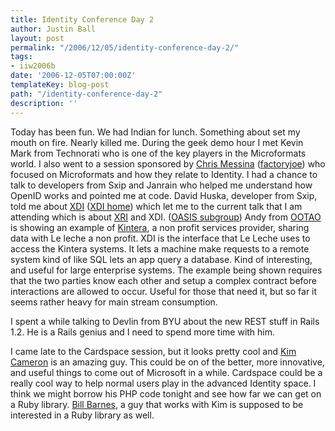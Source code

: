 ```yaml
---
title: Identity Conference Day 2
author: Justin Ball
layout: post
permalink: "/2006/12/05/identity-conference-day-2/"
tags:
- iiw2006b
date: '2006-12-05T07:00:00Z'
templateKey: blog-post
path: "/identity-conference-day-2"
description: ''
---
```


Today has been fun. We had Indian for lunch. Something about set my mouth on fire. Nearly killed me. During the geek demo hour I met Kevin Mark from Technorati who is one of the key players in the Microformats world. I also went to a session sponsored by [Chris Messina][1] ([factoryjoe][2]) who focused on Microformats and how they relate to Identity.
I had a chance to talk to developers from Sxip and Janrain who helped me understand how OpenID works and pointed me at code.
David Huska, developer from Sxip, told me about [XDI][3] ([XDI home][4]) which let me to the current talk that I am attending which is about [XRI][5] and XDI. ([OASIS subgroup][6]) Andy from [OOTAO][7] is showing an example of [Kintera][8], a non profit services provider, sharing data with Le leche a non profit. XDI is the interface that Le Leche uses to access the Kintera systems. It lets a machine make requests to a remote system kind of like SQL lets an app query a database. Kind of interesting, and useful for large enterprise systems. The example being shown requires that the two parties know each other and setup a complex contract before interactions are allowed to occur. Useful for those that need it, but so far it seems rather heavy for main stream consumption.

 [1]: http://factoryjoe.com/blog/
 [2]: http://www.claimid.com/factoryjoe
 [3]: http://en.wikipedia.org/wiki/XDI
 [4]: http://www.xdi.org/
 [5]: http://en.wikipedia.org/wiki/XRI
 [6]: http://www.oasis-open.org/committees/tc_home.php?wg_abbrev=xdi
 [7]: http://www.ootao.com/
 [8]: http://www.kinterainc.com/

I spent a while talking to Devlin from BYU about the new REST stuff in Rails 1.2. He is a Rails genius and I need to spend more time with him.

I came late to the Cardspace session, but it looks pretty cool and [Kim Cameron][9] is an amazing guy. This could be on of the better, more innovative, and useful things to come out of Microsoft in a while. Cardspace could be a really cool way to help normal users play in the advanced Identity space. I think we might borrow his PHP code tonight and see how far we can get on a Ruby library. [Bill Barnes][10], a guy that works with Kim is supposed to be interested in a Ruby library as well.

 [9]: http://www.identityblog.com/
 [10]: http://www.cardcarrying.info/
